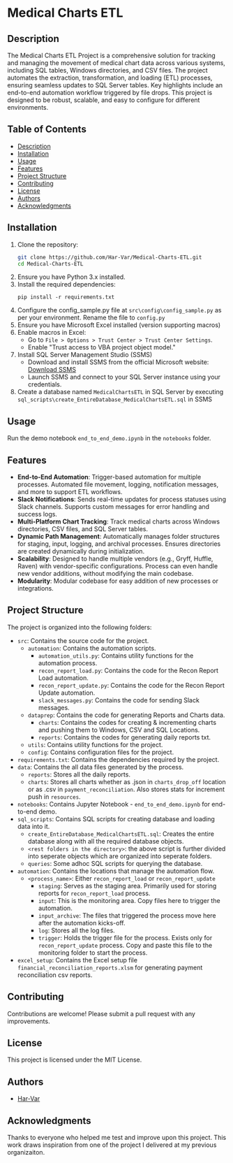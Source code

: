 
# Medical Charts ETL

## Description  
The Medical Charts ETL Project is a comprehensive solution for tracking and managing the movement of medical chart data across various systems, including SQL tables, Windows directories, and CSV files. The project automates the extraction, transformation, and loading (ETL) processes, ensuring seamless updates to SQL Server tables.
Key highlights include an end-to-end automation workflow triggered by file drops. This project is designed to be robust, scalable, and easy to configure for different environments.

## Table of Contents
- [Description](#description)
- [Installation](#installation)
- [Usage](#usage)
- [Features](#features)
- [Project Structure](#project-structure)
- [Contributing](#contributing)
- [License](#license)
- [Authors](#authors)
- [Acknowledgments](#acknowledgments)

## Installation
1. Clone the repository:
   ```bash
   git clone https://github.com/Har-Var/Medical-Charts-ETL.git
   cd Medical-Charts-ETL
   ```
2. Ensure you have Python 3.x installed.
3. Install the required dependencies:
   ```
   pip install -r requirements.txt
   ```
4. Configure the config_sample.py file at `src\config\config_sample.py` as per your environment. Rename the file to `config.py`
5. Ensure you have Microsoft Excel installed (version supporting macros)
6. Enable macros in Excel:
   - Go to `File > Options > Trust Center > Trust Center Settings`.
   - Enable "Trust access to VBA project object model."
7. Install SQL Server Management Studio (SSMS)
   - Download and install SSMS from the official Microsoft website:  
      [Download SSMS](https://aka.ms/ssmsfullsetup)
   - Launch SSMS and connect to your SQL Server instance using your credentials.
8. Create a database named `MedicalChartsETL` in SQL Server by executing `sql_scripts\create_EntireDatabase_MedicalChartsETL.sql` in SSMS

## Usage
Run the demo notebook `end_to_end_demo.ipynb` in the `notebooks` folder.

## Features
- **End-to-End Automation**: Trigger-based automation for multiple processes. Automated file movement, logging, notification messages, and more to support ETL workflows.
- **Slack Notifications**: Sends real-time updates for process statuses using Slack channels. Supports custom messages for error handling and success logs.
- **Multi-Platform Chart Tracking**: Track medical charts across Windows directories, CSV files, and SQL Server tables.
- **Dynamic Path Management**: Automatically manages folder structures for staging, input, logging, and archival processes. Ensures directories are created dynamically during initialization.
- **Scalability**: Designed to handle multiple vendors (e.g., Gryff, Huffle, Raven) with vendor-specific configurations. Process can even handle new vendor additions, without modifying the main codebase. 
- **Modularity**: Modular codebase for easy addition of new processes or integrations.

## Project Structure
The project is organized into the following folders:

* `src`: Contains the source code for the project.
	+ `automation`: Contains the automation scripts.
		- `automation_utils.py`: Contains utility functions for the automation process.
      - `recon_report_load.py`: Contains the code for the Recon Report Load automation.
      - `recon_report_update.py`: Contains the code for the Recon Report Update automation.
      - `slack_messages.py`: Contains the code for sending Slack messages.
	+ `dataprep`: Contains the code for generating Reports and Charts data.
      + `charts`: Contains the codes for creating & incrementing charts and pushing them to Windows, CSV and SQL Locations.
      + `reports`: Contains the codes for generating daily reports txt.
	+ `utils`: Contains utility functions for the project.
   + `config`: Contains configuration files for the project.
* `requirements.txt`: Contains the dependencies required by the project.
* `data`: Contains the all data files generated by the process.
   + `reports`: Stores all the daily reports.
   + `charts`: Stores all charts whether as .json in `charts_drop_off` location or as .csv in `payment_reconciliation`. Also stores stats for increment push in `resources`. 
* `notebooks`: Contains Jupyter Notebook - `end_to_end_demo.ipynb` for end-to-end demo.
* `sql_scripts`: Contains SQL scripts for creating database and loading data into it.
   + `create_EntireDatabase_MedicalChartsETL.sql`: Creates the entire database along with all the required database objects.
   + `<rest folders in the directory>`: the above script is further divided into seperate objects which are organized into seperate folders.
   + `queries`: Some adhoc SQL scripts for querying the database. 
* `automation`: Contains the locations that manage the automation flow.
   + `<process_name>`: Either `recon_report_load` or `recon_report_update`
      + `staging`: Serves as the staging area. Primarily used for storing reports for `recon_report_load` process.
      + `input`: This is the monitoring area. Copy files here to trigger the automation.
      + `input_archive`: The files that triggered the process move here after the automation kicks-off.
      + `log`: Stores all the log files.
      + `trigger`: Holds the trigger file for the process. Exists only for `recon_report_update` process. Copy and paste this file to the monitoring folder to start the process.
* `excel_setup`: Contains the Excel setup file `financial_reconciliation_reports.xlsm` for generating payment reconciliation csv reports.


## Contributing
Contributions are welcome! Please submit a pull request with any improvements.

## License
This project is licensed under the MIT License.

## Authors
- [Har-Var](https://github.com/Har-Var)

## Acknowledgments
Thanks to everyone who helped me test and improve upon this project. This work draws inspiration from one of the project I delivered at my previous organizaiton.
